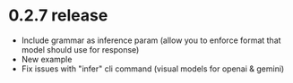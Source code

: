 # 0.2.7 release

- Include grammar as inference param (allow you to enforce format that model should use for response)
- New example
- Fix issues with "infer" cli command (visual models for openai & gemini)
